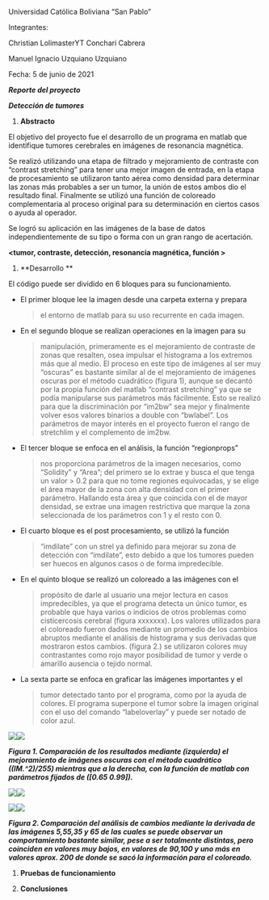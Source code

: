 Universidad Católica Boliviana “San Pablo”

Integrantes:

Christian LolimasterYT Conchari Cabrera

Manuel Ignacio Uzquiano Uzquiano

Fecha: 5 de junio de 2021

***Reporte del proyecto***

***Detección de tumores***

1.  **Abstracto**

El objetivo del proyecto fue el desarrollo de un programa en matlab que
identifique tumores cerebrales en imágenes de resonancia magnética.

Se realizó utilizando una etapa de filtrado y mejoramiento de contraste
con “contrast stretching” para tener una mejor imagen de entrada, en la
etapa de procesamiento se utilizaron tanto aérea como densidad para
determinar las zonas más probables a ser un tumor, la unión de estos
ambos dio el resultado final. Finalmente se utilizó una función de
coloreado complementaria al proceso original para su determinación en
ciertos casos o ayuda al operador.

Se logró su aplicación en las imágenes de la base de datos
independientemente de su tipo o forma con un gran rango de acertación.

**&lt;tumor, contraste, detección, resonancia magnética, función &gt;**

1.  **Desarrollo **

El código puede ser dividido en 6 bloques para su funcionamiento.

-   El primer bloque lee la imagen desde una carpeta externa y prepara
    > el entorno de matlab para su uso recurrente en cada imagen.

-   En el segundo bloque se realizan operaciones en la imagen para su
    > manipulación, primeramente es el mejoramiento de contraste de
    > zonas que resalten, osea impulsar el histograma a los extremos más
    > que al medio. El proceso en este tipo de imágenes al ser muy
    > “oscuras” es bastante similar al de el mejoramiento de imágenes
    > oscuras por el método cuadrático (figura 1), aunque se decantó por
    > la propia función del matlab “contrast stretching” ya que se podía
    > manipularse sus parámetros más fácilmente. Esto se realizó para
    > que la discriminación por “im2bw” sea mejor y finalmente volver
    > esos valores binarios a double con “bwlabel”. Los parámetros de
    > mayor interés en el proyecto fueron el rango de stretchlim y el
    > complemento de im2bw.

-   El tercer bloque se enfoca en el análisis, la función “regionprops”
    > nos proporciona parámetros de la imagen necesarios, como
    > “Solidity” y “Area”; del primero se lo extrae y busca el que tenga
    > un valor &gt; 0.2 para que no tome regiones equivocadas, y se
    > elige el área mayor de la zona con alta densidad con el
    > primer parámetro. Hallando esta área y que coincida con el de
    > mayor densidad, se extrae una imagen restrictiva que marque la
    > zona seleccionada de los parámetros con 1 y el resto con 0.

-   El cuarto bloque es el post procesamiento, se utilizó la función
    > “imdilate” con un strel ya definido para mejorar su zona de
    > detección con “imdilate”, esto debido a que los tumores pueden ser
    > huecos en algunos casos o de forma impredecible.

-   En el quinto bloque se realizó un coloreado a las imágenes con el
    > propósito de darle al usuario una mejor lectura en casos
    > impredecibles, ya que el programa detecta un único tumor, es
    > probable que haya varios o indicios de otros problemas como
    > cisticercosis cerebral (figura xxxxxxx). Los valores utilizados
    > para el coloreado fueron dados mediante un promedio de los cambios
    > abruptos mediante el análisis de histograma y sus derivadas que
    > mostraron estos cambios. (figura 2.) se utilizaron colores muy
    > contrastantes como rojo mayor posibilidad de tumor y verde o
    > amarillo ausencia o tejido normal.

-   La sexta parte se enfoca en graficar las imágenes importantes y el
    > tumor detectado tanto por el programa, como por la ayuda
    > de colores. El programa superpone el tumor sobre la imagen
    > original con el uso del comando “labeloverlay” y puede ser notado
    > de color azul.

![](media/image4.png)![](media/image1.png)

***Figura 1. Comparación de los resultados mediante (izquierda) el
mejoramiento de imágenes oscuras con el método cuadrático ((IM.\^2)/255)
mientras que a la derecha, con la función de matlab con parámetros
fijados de (\[0.65 0.99\]).***

![](media/image5.png)![](media/image3.png)

![](media/image2.png)![](media/image6.png)

***Figura 2. Comparación del análisis de cambios mediante la derivada de
las imágenes 5,55,35 y 65 de las cuales se puede observar un
comportamiento bastante similar, pese a ser totalmente distintas, pero
coinciden en valores muy bajos, en valores de 90,100 y uno más en
valores aprox. 200 de donde se sacó la información para el coloreado.***

1.  **Pruebas de funcionamiento**

2.  **Conclusiones**
